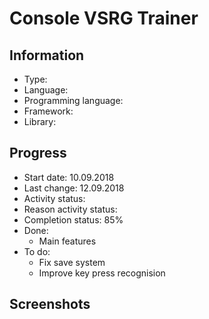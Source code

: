# Console VSRG Trainer
 
## Information
- Type: 
- Language:
- Programming language:
- Framework: 
- Library: 
	
	
## Progress
- Start date: 10.09.2018
- Last change: 12.09.2018
- Activity status:
- Reason activity status:
- Completion status: 85%
- Done:
	- Main features
- To do:
	- Fix save system
	- Improve key press recognision


## Screenshots
